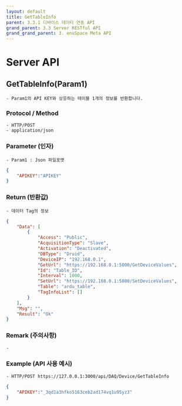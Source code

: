 ```yaml
---
layout: default
title: GetTableInfo
parent: 3.3.1 디바이스 데이터 연동 API
grand_parent: 3.3 Server RESTful API
grand_grand_parent: 3. enuSpace Meta API
---
```


# Server API 

## GetTableInfo(Param1)

    - Param1의 API KEY와 상응하는 테이블 1개의 정보를 반환합니다.

### Protocol / Method
    - HTTP/POST
    - application/json

### Parameter (인자)

    - Param1 : Json 파일포맷

```Json
{
    "APIKEY":"APIKEY"
}
```



### Return (반환값)

	- 데이터 Tag의 정보
```Json
{
    "Data": [
        {
            "Access": "Public",
            "AcquisitionType": "Slave",
            "Activation": "Deactivated",
            "DBType": "Druid",
            "DeviceIP": "192.168.0.1",
            "GetUrl": "https://192.168.0.1:5000/GetDeviceValues",
            "Id": "Table_ID",
            "Interval": 1000,
            "SetUrl": "https://192.168.0.1:5000/SetDeviceValues",
            "Table": "ardu_table",
            "TagInfoList": []
        }
    ],
    "Msg": "",
    "Result": "Ok"
}
```

### Remark (주의사항)
    - 

### Example (API 사용 예시)

    - HTTP/POST https://127.0.0.1:3000/api/DAQ/Device/GetTableInfo
```Json
{
    "APIKEY":"_3qd1a3hfko5163ceb2ad174vq1u95yz3"
}
```